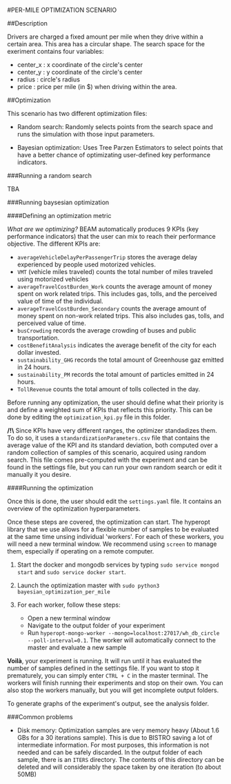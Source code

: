 #PER-MILE OPTIMIZATION SCENARIO

##Description

Drivers are charged a fixed amount per mile when they drive within a certain area. This area has a circular shape. The search space for the exeriment contains four variables:

* center_x : x coordinate of the circle's center
* center_y : y coordinate of the circle's center
* radius : circle's radius
* price : price per mile (in $) when driving within the area.

##Optimization

This scenario has two different optimization files:

* Random search: Randomly selects points from the search space and runs the simulation with those input parameters.

* Bayesian optimization: Uses Tree Parzen Estimators to select points that have a better chance of optimizating user-defined key performance indicators.

###Running a random search

TBA


###Running baysesian optimization

####Defining an optimization metric

*What are we optimizing?* BEAM automatically produces 9 KPIs (key performance indicators) that the user can mix to reach their performance objective. The different KPIs are:

* `averageVehicleDelayPerPassengerTrip` stores the average delay experienced by people used motorized vehicles.
* `VMT` (vehicle miles traveled) counts the total number of miles traveled using motorized vehicles
* `averageTravelCostBurden_Work` counts the average amount of money spent on work related trips. This includes gas, tolls, and the perceived  value of time of the individual.
* `averageTravelCostBurden_Secondary` counts the average amount of money spent on non-work related trips. This also includes gas, tolls, and perceived value of time.
* `busCrowding` records the average crowding of buses and public transportation.
* `costBenefitAnalysis` indicates the average benefit of the city for each dollar invested.
* `sustainability_GHG` records the total amount of Greenhouse gaz emitted in 24 hours.
* `sustainability_PM` records the total amount of particles emitted in 24 hours.
* `TollRevenue` counts the total amount of tolls collected in the day.

Before running any optimization, the user should define what their priority is and define a weighted sum of KPIs that reflects this priority. This can be done by editing the `optimization_kpi.py` file in this folder. 

__/!\\__ Since KPIs have very different ranges, the optimizer standadizes them. To do so, it uses a `standardizationParameters.csv` file that contains the average value of the KPI and its standard deviation, both computed over a random collection of samples of this scenario, acquired using random search. This file comes pre-computed with the experiment and can be found in the settings file, but you can run your own random search or edit it manually it you desire.

####Running the optimization

Once this is done, the user should edit the `settings.yaml` file. It contains an overview of the optimization hyperparameters. 

Once these steps are covered, the optimization can start. The hyperopt library that we use allows for a flexible number of samples to be evaluated at the same time unsing individual 'workers'. For each of these workers, you will need a new terminal window. We recommend using `screen` to manage them, especially if operating on a remote computer.

1. Start the docker and mongodb services by typing `sudo service mongod start` and `sudo service docker start`.

2. Launch the optimization master with `sudo python3 bayesian_optimization_per_mile`

3. For each worker, follow these steps:
	- Open a new terminal window
	- Navigate to the output folder of your experiment
	- Run `hyperopt-mongo-worker --mongo=localhost:27017/wh_db_circle --poll-interval=0.1`. The worker will automatically connect to the master and evaluate a new sample

__Voilà__, your experiment is running. It will run until it has evaluated the number of samples defined in the settings file. If you want to stop it prematurely, you can simply enter `CTRL + C` in the master terminal. The workers will finish running their experiments and stop on their own. You can also stop the workers manually, but you will get incomplete output folders.

To generate graphs of the experiment's output, see the analysis folder.

###Common problems

* Disk memory: Optimization samples are very memory heavy (About 1.6 GBs for a 30 iterations sample). This is due to BISTRO saving a lot of intermediate information. For most purposes, this information is not needed and can be safely discarded. In the output folder of each sample, there is an `ITERS` directory. The contents of this directory can be deleted and will considerably the space taken by one iteration (to about 50MB)